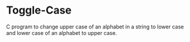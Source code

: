 # Toggle-Case

C program to change upper case of an alphabet in a string to lower case and lower case of an alphabet to upper case. 
